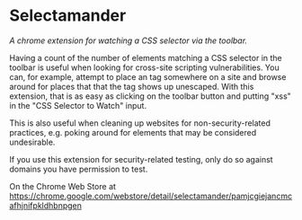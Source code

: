 # Selectamander
*A chrome extension for watching a CSS selector via the toolbar.*

Having a count of the number of elements matching a CSS selector in the toolbar is useful when looking for cross-site scripting vulnerabilities.  You can, for example, attempt to place an <xss> tag somewhere on a site and browse around for places that that the tag shows up unescaped.  With this extension, that is as easy as clicking on the toolbar button and putting "xss" in the "CSS Selector to Watch" input.

This is also useful when cleaning up websites for non-security-related practices, e.g. poking around for <td> elements that may be considered undesirable.

If you use this extension for security-related testing, only do so against domains you have permission to test.

On the Chrome Web Store at https://chrome.google.com/webstore/detail/selectamander/pamjcgiejancmcafhjnifpkldhbnpgen

